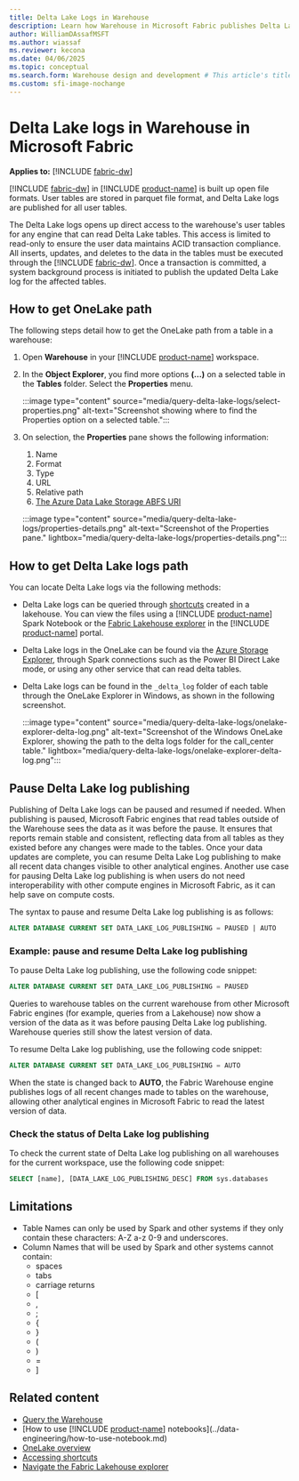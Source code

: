 ```yaml
---
title: Delta Lake Logs in Warehouse
description: Learn how Warehouse in Microsoft Fabric publishes Delta Lake logs
author: WilliamDAssafMSFT
ms.author: wiassaf
ms.reviewer: kecona
ms.date: 04/06/2025
ms.topic: conceptual
ms.search.form: Warehouse design and development # This article's title should not change. If so, contact engineering.
ms.custom: sfi-image-nochange
---
```

# Delta Lake logs in Warehouse in Microsoft Fabric

**Applies to:** [!INCLUDE [fabric-dw](includes/applies-to-version/fabric-dw.md)]

[!INCLUDE [fabric-dw](includes/fabric-dw.md)] in [!INCLUDE [product-name](../includes/product-name.md)] is built up open file formats. User tables are stored in parquet file format, and Delta Lake logs are published for all user tables.  

The Delta Lake logs opens up direct access to the warehouse's user tables for any engine that can read Delta Lake tables. This access is limited to read-only to ensure the user data maintains ACID transaction compliance. All inserts, updates, and deletes to the data in the tables must be executed through the [!INCLUDE [fabric-dw](includes/fabric-dw.md)]. Once a transaction is committed, a system background process is initiated to publish the updated Delta Lake log for the affected tables.

## How to get OneLake path

The following steps detail how to get the OneLake path from a table in a warehouse:

1. Open **Warehouse** in your [!INCLUDE [product-name](../includes/product-name.md)] workspace.

1. In the **Object Explorer**, you find more options **(...)** on a selected table in the **Tables** folder. Select the **Properties** menu.

   :::image type="content" source="media/query-delta-lake-logs/select-properties.png" alt-text="Screenshot showing where to find the Properties option on a selected table.":::

1. On selection, the **Properties** pane shows the following information:
   1. Name
   1. Format
   1. Type
   1. URL
   1. Relative path
   1. [The Azure Data Lake Storage ABFS URI](/azure/storage/blobs/data-lake-storage-introduction-abfs-uri)

   :::image type="content" source="media/query-delta-lake-logs/properties-details.png" alt-text="Screenshot of the Properties pane." lightbox="media/query-delta-lake-logs/properties-details.png":::

## How to get Delta Lake logs path

You can locate Delta Lake logs via the following methods:

- Delta Lake logs can be queried through [shortcuts](../onelake/access-onelake-shortcuts.md) created in a lakehouse. You can view the files using a [!INCLUDE [product-name](../includes/product-name.md)] Spark Notebook or the [Fabric Lakehouse explorer](../data-engineering/navigate-lakehouse-explorer.md) in the [!INCLUDE [product-name](../includes/product-name.md)] portal.

- Delta Lake logs in the OneLake can be found via the [Azure Storage Explorer](../onelake/onelake-azure-storage-explorer.md), through Spark connections such as the Power BI Direct Lake mode, or using any other service that can read delta tables.
 
- Delta Lake logs can be found in the `_delta_log` folder of each table through the OneLake Explorer  in Windows, as shown in the following screenshot.

    :::image type="content" source="media/query-delta-lake-logs/onelake-explorer-delta-log.png" alt-text="Screenshot of the Windows OneLake Explorer, showing the path to the delta logs folder for the call_center table." lightbox="media/query-delta-lake-logs/onelake-explorer-delta-log.png":::

<a id="pausing-delta-lake-log-publishing"></a>

## Pause Delta Lake log publishing

Publishing of Delta Lake logs can be paused and resumed if needed. When publishing is paused, Microsoft Fabric engines that read tables outside of the Warehouse sees the data as it was before the pause. It ensures that reports remain stable and consistent, reflecting data from all tables as they existed before any changes were made to the tables. Once your data updates are complete, you can resume Delta Lake Log publishing to make all recent data changes visible to other analytical engines. Another use case for pausing Delta Lake log publishing is when users do not need interoperability with other compute engines in Microsoft Fabric, as it can help save on compute costs.

The syntax to pause and resume Delta Lake log publishing is as follows: 

```sql
ALTER DATABASE CURRENT SET DATA_LAKE_LOG_PUBLISHING = PAUSED | AUTO
```

### Example: pause and resume Delta Lake log publishing

To pause Delta Lake log publishing, use the following code snippet: 

```sql
ALTER DATABASE CURRENT SET DATA_LAKE_LOG_PUBLISHING = PAUSED
```

Queries to warehouse tables on the current warehouse from other Microsoft Fabric engines (for example, queries from a Lakehouse) now show a version of the data as it was before pausing Delta Lake log publishing. Warehouse queries still show the latest version of data. 

To resume Delta Lake log publishing, use the following code snippet: 

```sql
ALTER DATABASE CURRENT SET DATA_LAKE_LOG_PUBLISHING = AUTO
```

When the state is changed back to **AUTO**, the Fabric Warehouse engine publishes logs of all recent changes made to tables on the warehouse, allowing other analytical engines in Microsoft Fabric to read the latest version of data. 

<a id="checking-the-status-of-delta-lake-log-publishing"></a>

### Check the status of Delta Lake log publishing

To check the current state of Delta Lake log publishing on all warehouses for the current workspace, use the following code snippet: 

```sql
SELECT [name], [DATA_LAKE_LOG_PUBLISHING_DESC] FROM sys.databases
```

## Limitations

- Table Names can only be used by Spark and other systems if they only contain these characters: A-Z a-z 0-9 and underscores.
- Column Names that will be used by Spark and other systems cannot contain:
  - spaces
  - tabs
  - carriage returns
  - [
  - ,
  - ;
  - {
  - }
  - (
  - )
  - =
  - ]

## Related content

- [Query the Warehouse](query-warehouse.md)
- [How to use [!INCLUDE [product-name](../includes/product-name.md)] notebooks](../data-engineering/how-to-use-notebook.md)
- [OneLake overview](../onelake/onelake-overview.md)
- [Accessing shortcuts](../onelake/access-onelake-shortcuts.md)
- [Navigate the Fabric Lakehouse explorer](../data-engineering/navigate-lakehouse-explorer.md)
